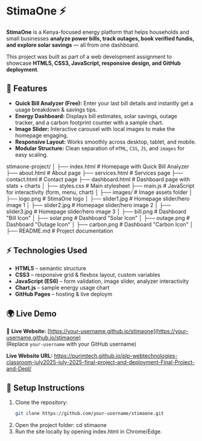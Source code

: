 # StimaOne ⚡

**StimaOne** is a Kenya-focused energy platform that helps households and small businesses **analyze power bills, track outages, book verified fundis, and explore solar savings** — all from one dashboard.  

This project was built as part of a web development assignment to showcase **HTML5, CSS3, JavaScript, responsive design, and GitHub deployment**.

## 🚀 Features
- **Quick Bill Analyzer (Free):** Enter your last bill details and instantly get a usage breakdown & savings tips.  
- **Energy Dashboard:** Displays bill estimates, solar savings, outage tracker, and a carbon footprint counter with a sample chart.  
- **Image Slider:** Interactive carousel with local images to make the homepage engaging.  
- **Responsive Layout:** Works smoothly across desktop, tablet, and mobile.  
- **Modular Structure:** Clean separation of `HTML`, `CSS`, `JS`, and `images` for easy scaling.

stimaone-project/
│
├── index.html          # Homepage with Quick Bill Analyzer
├── about.html          # About page
├── services.html       # Services page
├── contact.html        # Contact page
├── dashboard.html      # Dashboard page with stats + charts
│
├── styles.css          # Main stylesheet
├── main.js             # JavaScript for interactivity (form, menu, chart)
│
├── images/             # Image assets folder
│   ├── logo.png        # StimaOne logo
│   ├── slider1.jpg       # Homepage slider/hero image 1
│   ├── slider2.jpg       # Homepage slider/hero image 2
│   ├── slider3.jpg       # Homepage slider/hero image 3
│   ├── bill.png        # Dashboard "Bill Icon"
│   ├── solar.png       # Dashboard "Solar Icon"
│   ├── outage.png      # Dashboard "Outage Icon"
│   ├── carbon.png      # Dashboard "Carbon Icon"
│
├── README.md           # Project documentation

## ⚡ Technologies Used
- **HTML5** – semantic structure  
- **CSS3** – responsive grid & flexbox layout, custom variables  
- **JavaScript (ES6)** – form validation, image slider, analyzer interactivity  
- **Chart.js** – sample energy usage chart  
- **GitHub Pages** – hosting & live deploym

## 🌍 Live Demo
🔗 **Live Website:** [https://your-username.github.io/stimaone](https://your-username.github.io/stimaone)  
(Replace `your-username` with your GitHub username)

 **Live Website URL:** https://purimtech.github.io/plp-webtechnologies-classroom-july2025-july-2025-final-project-and-deployment-Final-Project-and-Depl/

## 📌 Setup Instructions
1. Clone the repository:  
   ```bash
   git clone https://github.com/your-username/stimaone.git
2. Open the project folder:
cd stimaone
3. Run the site locally by opening index.html in Chrome/Edge.


